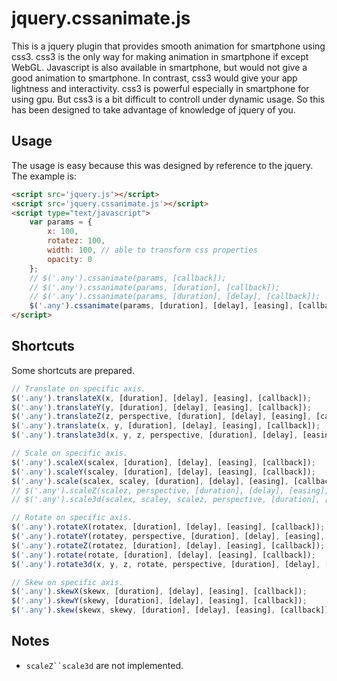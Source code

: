jquery.cssanimate.js
====================

This is a jquery plugin that provides smooth animation for smartphone using css3. 
css3 is the only way for making animation in smartphone if except WebGL. Javascript is also available
in smartphone, but would not give a good animation to smartphone. In contrast, css3 would give 
your app lightness and interactivity. css3 is powerful especially in smartphone for using gpu. 
But css3 is a bit difficult to controll under dynamic usage.  So this has been designed to take advantage 
of knowledge of jquery of you.

## Usage

The usage is easy because this was designed by reference to the jquery. The example is:

```html
<script src='jquery.js'></script>
<script src='jquery.cssanimate.js'></script>
<script type="text/javascript">
    var params = {
        x: 100,
        rotatez: 100,
        width: 100, // able to transform css properties
        opacity: 0
    };
    // $('.any').cssanimate(params, [callback]);
    // $('.any').cssanimate(params, [duration], [callback]);
    // $('.any').cssanimate(params, [duration], [delay], [callback]);
    $('.any').cssanimate(params, [duration], [delay], [easing], [callback]);
</script>
```

## Shortcuts

Some shortcuts are prepared.

```javascript
// Translate on specific axis.
$('.any').translateX(x, [duration], [delay], [easing], [callback]);
$('.any').translateY(y, [duration], [delay], [easing], [callback]);
$('.any').translateZ(z, perspective, [duration], [delay], [easing], [callback]);
$('.any').translate(x, y, [duration], [delay], [easing], [callback]);
$('.any').translate3d(x, y, z, perspective, [duration], [delay], [easing], [callback]);

// Scale on specific axis.
$('.any').scaleX(scalex, [duration], [delay], [easing], [callback]);
$('.any').scaleY(scaley, [duration], [delay], [easing], [callback]);
$('.any').scale(scalex, scaley, [duration], [delay], [easing], [callback]);
// $('.any').scaleZ(scalez, perspective, [duration], [delay], [easing], [callback]);
// $('.any').scale3d(scalex, scaley, scalez, perspective, [duration], [delay], [easing], [callback]);

// Rotate on specific axis.
$('.any').rotateX(rotatex, [duration], [delay], [easing], [callback]);
$('.any').rotateY(rotatey, perspective, [duration], [delay], [easing], [callback]);
$('.any').rotateZ(rotatez, [duration], [delay], [easing], [callback]);
$('.any').rotate(rotate, [duration], [delay], [easing], [callback]);
$('.any').rotate3d(x, y, z, rotate, perspective, [duration], [delay], [easing], [callback]);

// Skew on specific axis.
$('.any').skewX(skewx, [duration], [delay], [easing], [callback]);
$('.any').skewY(skewy, [duration], [delay], [easing], [callback]);
$('.any').skew(skewx, skewy, [duration], [delay], [easing], [callback]);
```

## Notes

* `scaleZ``scale3d` are not implemented.